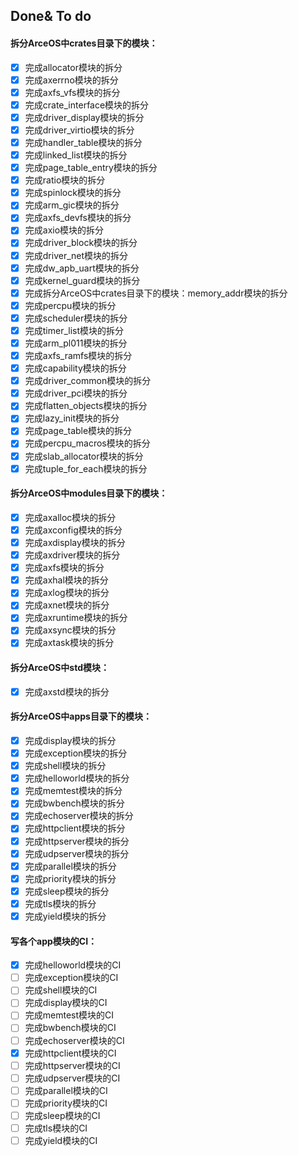 ## Done& To do

 

#### 拆分ArceOS中crates目录下的模块：

- [x] 完成allocator模块的拆分
- [x] 完成axerrno模块的拆分
- [x] 完成axfs_vfs模块的拆分
- [x] 完成crate_interface模块的拆分
- [x] 完成driver_display模块的拆分
- [x] 完成driver_virtio模块的拆分
- [x] 完成handler_table模块的拆分
- [x] 完成linked_list模块的拆分
- [x] 完成page_table_entry模块的拆分
- [x] 完成ratio模块的拆分
- [x] 完成spinlock模块的拆分
- [x] 完成arm_gic模块的拆分
- [x] 完成axfs_devfs模块的拆分
- [x] 完成axio模块的拆分
- [x] 完成driver_block模块的拆分
- [x] 完成driver_net模块的拆分
- [x] 完成dw_apb_uart模块的拆分
- [x] 完成kernel_guard模块的拆分
- [x] 完成拆分ArceOS中crates目录下的模块：memory_addr模块的拆分
- [x] 完成percpu模块的拆分
- [x] 完成scheduler模块的拆分
- [x] 完成timer_list模块的拆分
- [x] 完成arm_pl011模块的拆分
- [x] 完成axfs_ramfs模块的拆分
- [x] 完成capability模块的拆分
- [x] 完成driver_common模块的拆分
- [x] 完成driver_pci模块的拆分
- [x] 完成flatten_objects模块的拆分
- [x] 完成lazy_init模块的拆分
- [x] 完成page_table模块的拆分
- [x] 完成percpu_macros模块的拆分
- [x] 完成slab_allocator模块的拆分
- [x] 完成tuple_for_each模块的拆分

#### 拆分ArceOS中modules目录下的模块：

- [x] 完成axalloc模块的拆分
- [x] 完成axconfig模块的拆分
- [x] 完成axdisplay模块的拆分
- [x] 完成axdriver模块的拆分
- [x] 完成axfs模块的拆分
- [x] 完成axhal模块的拆分
- [x] 完成axlog模块的拆分
- [x] 完成axnet模块的拆分
- [x] 完成axruntime模块的拆分
- [x] 完成axsync模块的拆分
- [x] 完成axtask模块的拆分

#### 拆分ArceOS中std模块：

- [x] 完成axstd模块的拆分

#### 拆分ArceOS中apps目录下的模块：

- [x] 完成display模块的拆分
- [x] 完成exception模块的拆分
- [x] 完成shell模块的拆分
- [x] 完成helloworld模块的拆分
- [x] 完成memtest模块的拆分
- [x] 完成bwbench模块的拆分
- [x] 完成echoserver模块的拆分
- [x] 完成httpclient模块的拆分
- [x] 完成httpserver模块的拆分
- [x] 完成udpserver模块的拆分
- [x] 完成parallel模块的拆分
- [x] 完成priority模块的拆分
- [x] 完成sleep模块的拆分
- [x] 完成tls模块的拆分
- [x] 完成yield模块的拆分

#### 写各个app模块的CI：

- [x] 完成helloworld模块的CI
- [ ] 完成exception模块的CI
- [ ] 完成shell模块的CI
- [ ] 完成display模块的CI
- [ ] 完成memtest模块的CI
- [ ] 完成bwbench模块的CI
- [ ] 完成echoserver模块的CI
- [x] 完成httpclient模块的CI
- [ ] 完成httpserver模块的CI
- [ ] 完成udpserver模块的CI
- [ ] 完成parallel模块的CI
- [ ] 完成priority模块的CI
- [ ] 完成sleep模块的CI
- [ ] 完成tls模块的CI
- [ ] 完成yield模块的CI